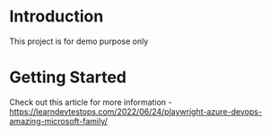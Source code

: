 # Introduction 
This project is for demo purpose only

# Getting Started
Check out this article for more information - https://learndevtestops.com/2022/06/24/playwright-azure-devops-amazing-microsoft-family/
